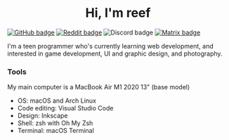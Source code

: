<h1 align="center">Hi, I'm reef</h1>

[![GitHub badge](https://img.shields.io/badge/-GitHub-black?logo=GitHub)](https://github.com/nreef12)
[![Reddit badge](https://img.shields.io/badge/-Reddit-white?logo=Reddit)](https://www.reddit.com/user/tappyturtle12/)
![Discord badge](https://img.shields.io/badge/Discord-Reef%234540-%235865F2?logo=Discord)
[![Matrix badge](https://img.shields.io/badge/-Matrix-black?logo=Matrix)](https://matrix.to/#/@tappyturtle:matrix.org)

I'm a teen programmer who's currently learning web development, and interested in game development, UI and graphic design, and photography.

### Tools
My main computer is a MacBook Air M1 2020 13" (base model)

- OS: macOS and Arch Linux
- Code editing: Visual Studio Code
- Design: Inkscape
- Shell: zsh with Oh My Zsh
- Terminal: macOS Terminal
